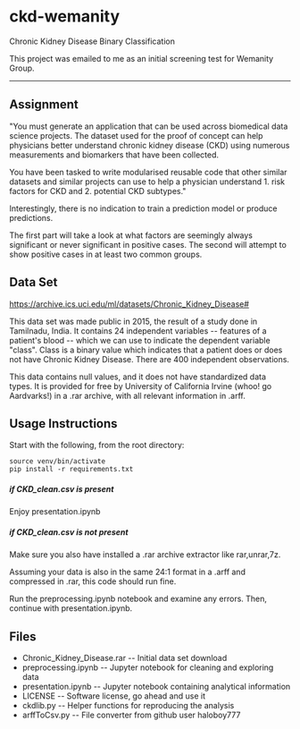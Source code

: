 # ckd-wemanity
Chronic Kidney Disease Binary Classification

This project was emailed to me as an initial screening test for Wemanity Group.

***

## Assignment

"You must generate an application that can be used across biomedical data science projects.  The dataset used for the proof of concept can help physicians better understand chronic kidney disease (CKD) using numerous measurements and biomarkers that have been collected.

You have been tasked to write modularised reusable code that other similar datasets and
similar projects can use to help a physician understand 1. risk factors for CKD and 2. potential CKD subtypes."

Interestingly, there is no indication to train a prediction model or produce predictions.

The first part will take a look at what factors are seemingly always significant or never significant in positive cases.  The second will attempt to show positive cases in at least two common groups.

## Data Set

https://archive.ics.uci.edu/ml/datasets/Chronic_Kidney_Disease#

This data set was made public in 2015, the result of a study done in Tamilnadu, India.  It contains 24 independent variables -- features of a patient's blood -- which we can use to indicate the dependent variable "class".  Class is a binary value which indicates that a patient does or does not have Chronic Kidney Disease.  There are 400 independent observations.

This data contains null values, and it does not have standardized data types.  It is provided for free by University of California Irvine (whoo! go Aardvarks!) in a .rar archive, with all relevant information in .arff.


## Usage Instructions

Start with the following, from the root directory:

    source venv/bin/activate
    pip install -r requirements.txt

##### if CKD_clean.csv is present

Enjoy presentation.ipynb

##### if CKD_clean.csv is not present

Make sure you also have installed a .rar archive extractor like rar,unrar,7z.

Assuming your data is also in the same 24:1 format in a .arff and compressed in .rar, this code should run fine.

Run the preprocessing.ipynb notebook and examine any errors. Then, continue with presentation.ipynb.


## Files

 * Chronic_Kidney_Disease.rar -- Initial data set download
 * preprocessing.ipynb -- Jupyter notebook for cleaning and exploring data
 * presentation.ipynb -- Jupyter notebook containing analytical information
 * LICENSE -- Software license, go ahead and use it
 * ckdlib.py -- Helper functions for reproducing the analysis
 * arffToCsv.py -- File converter from github user haloboy777